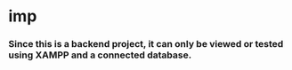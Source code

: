 <h1>imp</h1>
<h3>Since this is a backend project, it can only be viewed or tested using XAMPP and a connected database.</h3>
